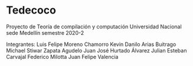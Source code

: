 # Tedecoco
Proyecto de Teoría de compilación y computación Universidad Nacional sede Medellín semestre 2020-2

Integrantes:
Luis Felipe Moreno Chamorro
Kevin Danilo Arias Buitrago
Michael Stiwar Zapata Agudelo
Juan José Hurtado Álvarez
Julian Esteban Carvajal
Federico Milotta
Juan Felipe Valencia
